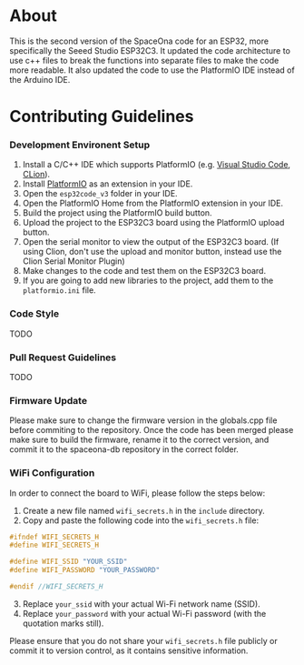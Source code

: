 

# About
This is the second version of the SpaceOna code for an ESP32, more specifically the Seeed Studio ESP32C3.
It updated the code architecture to use c++ files to break the functions into separate files to make the code more readable.
It also updated the code to use the PlatformIO IDE instead of the Arduino IDE.

# Contributing Guidelines

### Development Environent Setup
1. Install a C/C++ IDE  which supports PlatformIO (e.g. [Visual Studio Code](https://code.visualstudio.com/), [CLion](https://www.jetbrains.com/clion/)).
2. Install [PlatformIO](https://platformio.org/install/) as an extension in your IDE.
3. Open the `esp32code_v3` folder in your IDE.
4. Open the PlatformIO Home from the PlatformIO extension in your IDE.
5. Build the project using the PlatformIO build button.
6. Upload the project to the ESP32C3 board using the PlatformIO upload button.
7. Open the serial monitor to view the output of the ESP32C3 board. (If using Clion, don't use the upload and monitor button, instead use the Clion Serial Monitor Plugin)
8. Make changes to the code and test them on the ESP32C3 board.
9. If you are going to add new libraries to the project, add them to the `platformio.ini` file.

### Code Style
TODO

### Pull Request Guidelines
TODO

### Firmware Update
Please make sure to change the firmware version in the globals.cpp file before commiting to the repository.
Once the code has been merged please make sure to build the firmware, rename it to the correct version, and commit it to the spaceona-db repository in the correct folder.

### WiFi Configuration
In order to connect the board to WiFi, please follow the steps below:

1. Create a new file named `wifi_secrets.h` in the `include` directory.
2. Copy and paste the following code into the `wifi_secrets.h` file:

```c
#ifndef WIFI_SECRETS_H
#define WIFI_SECRETS_H

#define WIFI_SSID "YOUR_SSID"
#define WIFI_PASSWORD "YOUR_PASSWORD"

#endif //WIFI_SECRETS_H
```

3. Replace `your_ssid` with your actual Wi-Fi network name (SSID).
4. Replace `your_password` with your actual Wi-Fi password (with the quotation marks still).

Please ensure that you do not share your `wifi_secrets.h` file publicly or commit it to version control, as it contains sensitive information.
